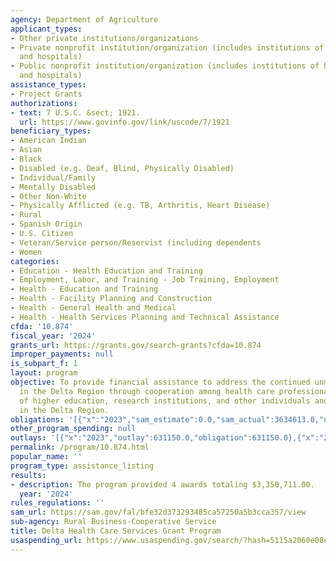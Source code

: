 ```yaml
---
agency: Department of Agriculture
applicant_types:
- Other private institutions/organizations
- Private nonprofit institution/organization (includes institutions of higher education
  and hospitals)
- Public nonprofit institution/organization (includes institutions of higher education
  and hospitals)
assistance_types:
- Project Grants
authorizations:
- text: 7 U.S.C. &sect; 1921.
  url: https://www.govinfo.gov/link/uscode/7/1921
beneficiary_types:
- American Indian
- Asian
- Black
- Disabled (e.g. Deaf, Blind, Physically Disabled)
- Individual/Family
- Mentally Disabled
- Other Non-White
- Physically Afflicted (e.g. TB, Arthritis, Heart Disease)
- Rural
- Spanish Origin
- U.S. Citizen
- Veteran/Service person/Reservist (including dependents
- Women
categories:
- Education - Health Education and Training
- Employment, Labor, and Training - Job Training, Employment
- Health - Education and Training
- Health - Facility Planning and Construction
- Health - General Health and Medical
- Health - Health Services Planning and Technical Assistance
cfda: '10.874'
fiscal_year: '2024'
grants_url: https://grants.gov/search-grants?cfda=10.874
improper_payments: null
is_subpart_f: 1
layout: program
objective: To provide financial assistance to address the continued unmet health needs
  in the Delta Region through cooperation among health care professionals, institutions
  of higher education, research institutions, and other individuals and organizations
  in the Delta Region.
obligations: '[{"x":"2023","sam_estimate":0.0,"sam_actual":3634613.0,"usa_spending_actual":631150.0},{"x":"2024","sam_estimate":0.0,"sam_actual":3350711.0,"usa_spending_actual":2700000.0},{"x":"2025","sam_estimate":0.0,"sam_actual":3000000.0,"usa_spending_actual":0.0}]'
other_program_spending: null
outlays: '[{"x":"2023","outlay":631150.0,"obligation":631150.0},{"x":"2024","outlay":15734.66,"obligation":2700000.0},{"x":"2025","outlay":0.0,"obligation":0.0}]'
permalink: /program/10.874.html
popular_name: ''
program_type: assistance_listing
results:
- description: The program provided 4 awards totaling $3,350,711.00.
  year: '2024'
rules_regulations: ''
sam_url: https://sam.gov/fal/bfe32d373293485ca57250a5b3cca357/view
sub-agency: Rural Business-Cooperative Service
title: Delta Health Care Services Grant Program
usaspending_url: https://www.usaspending.gov/search/?hash=5115a2060e08e78ffdf4aebae439baa5
---
```

